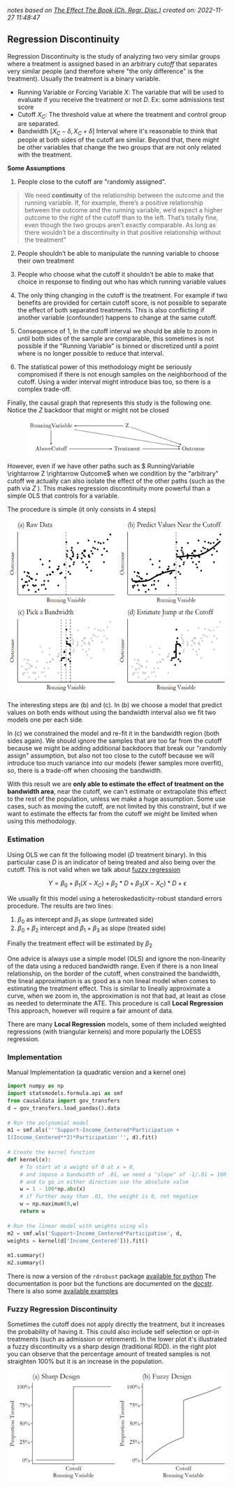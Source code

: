 *notes based on [The Effect The Book (Ch. Regr. Disc.)][1]*
*created on: 2022-11-27 11:48:47*

## Regression Discontinuity

Regression Discontinuity is the study of analyzing two very similar groups where a treatment is assigned based in an arbitrary *cutoff* that separates very similar people (and therefore where "the only difference" is the treatment). Usually the treatment is a binary variable. 

- Running Variable or Forcing Variable $X$: The variable that will be used to evaluate if you receive the treatment or not $D$. Ex: some admissions test score 
- Cutoff $X_C$: The threshold value at where the treatment and control group are separated. 
- Bandwidth $[X_C - \delta, X_C + \delta]$ Interval where it's reasonable to think that people at both sides of the cutoff are similar. Beyond that, there might be other variables that change the two groups that are not only related with the treatment. 

**Some Assumptions**

1. People close to the cutoff are "randomly assigned". 
> We need **continuity** of the relationship between the outcome and the running variable. If, for example, there’s a positive relationship between the outcome and the running variable, we’d expect a higher outcome to the right of the cutoff than to the left. That’s totally fine, even though the two groups aren’t exactly comparable. As long as there wouldn’t be a discontinuity in that positive relationship without the treatment”

2. People shouldn’t be able to manipulate the running variable to choose their own treatment 

3. People who choose what the cutoff it shouldn’t be able to make that choice in response to finding out who has which running variable values

4. The only thing changing in the cutoff is the treatment. For example if two benefits are provided for certain cutoff score, is not possible to separate the effect of both separated treatments. This is also conflicting if another variable (confounder) happens to change at the same cutoff. 

5. Consequence of 1, In the cutoff interval we should be able to zoom in until both sides of the sample are comparable, this sometimes is not possible if the "Running Variable" is binned or discretized until a point where is no longer possible to reduce that interval. 

6. The statistical power of this methodology might be seriously compromised if there is not enough samples on the neighborhood of the cutoff. Using a wider interval might introduce bias too, so there is a complex trade-off. 

Finally, the causal graph that represents this study is the following one. Notice the $Z$ backdoor that might or might not be closed 
<p align="center">
<img src="img/regressiondiscontinuity-dag-1.png" style='height:80px;align:center;'>
</p>

However, even if we have other paths such as $ RunningVariable \rightarrow Z \rightarrow Outcome$ when we condition by the "arbitrary" cutoff we actually can also isolate the effect of the other paths (such as the path via $Z$ ). This makes regression discontinuity more powerful than a simple OLS that controls for a variable. 

The procedure is simple (it only consists in 4 steps)
<p align="center">
<img src="img/regressiondiscontinuity-animation-1.png" style='height:400px;align:center;'>
</p>

The interesting steps are (b) and (c). In (b) we choose a model that predict values on both ends without using the bandwidth interval also we fit two models one per each side. 

In (c) we constrained the model and re-fit it in the bandwidth region (both sides again). We should ignore the samples that are too far from the cutoff because we might be adding additional backdoors that break our "randomly assign" assumption, but also not too close to the cutoff because we will introduce too much variance into our models (fewer samples more overfit), so, there is a trade-off when choosing the bandwidth. 

With this result we are **only able to estimate the effect of treatment on the bandwidth area**, near the cutoff, we can't estimate or extrapolate this effect to the rest of the population, unless we make a huge assumption. Some use cases, such as moving the cutoff, are not limited by this constraint, but if we want to estimate the effects far from the cutoff we might be limited when using this methodology. 

### Estimation 

Using OLS we can fit the following model ($D$ treatment binary). In this particular case $D$ is an indicator of being treated and also being over the cutoff. This is not valid when we talk about [fuzzy regression](#fuzzy-regression-discontinuity)

$$ Y = \beta_0 + \beta_1(X-X_C) + \beta_2*D+\beta_3(X-X_C)*D+ \epsilon
$$

We usually fit this model using a heteroskedasticity-robust standard errors procedure. The results are two lines:

1. $\beta_0$ as intercept and $\beta_1$ as slope (untreated side)
2. $\beta_0 + \beta_2$ intercept and $\beta_1 + \beta_3$ as slope (treated side)

Finally the treatment effect will be estimated by $\beta_2$

One advice is always use a simple model (OLS) and ignore the non-linearity of the data using a reduced bandwidth range. Even if there is a non lineal relationship, on the border of the cutoff, when constrained the bandwidth, the lineal approximation is as good as a non lineal model when comes to estimating the treatment effect. This is similar to lineally approximate a curve, when we zoom in, the approximation is not that bad, at least as close as needed to determinate the ATE. This procedure is call **Local Regression** This approach, however will require a fair amount of data.

There are many **Local Regression** models, some of them included weighted regressions (with triangular kernels) and more popularly the LOESS regression. 

### Implementation 

Manual Implementation (a quadratic version and a kernel one)

```python
import numpy as np
import statsmodels.formula.api as smf
from causaldata import gov_transfers
d = gov_transfers.load_pandas().data

# Run the polynomial model
m1 = smf.ols('''Support~Income_Centered*Participation + 
I(Income_Centered**2)*Participation''', d).fit()

# Create the kernel function
def kernel(x):
    # To start at a weight of 0 at x = 0,
    # and impose a bandwidth of .01, we need a "slope" of -1/.01 = 100
    # and to go in either direction use the absolute value
    w = 1 - 100*np.abs(x)
    # if further away than .01, the weight is 0, not negative
    w = np.maximum(0,w)
    return w

# Run the linear model with weights using wls
m2 = smf.wls('Support~Income_Centered*Participation', d,
weights = kernel(d['Income_Centered'])).fit()

m1.summary()
m2.summary()
```
There is now a version of the `rdrobust` package [available for python][2] The documentation is poor but the functions are documented on the [docstr][2]. There is also some [available examples][3]  

### Fuzzy Regression Discontinuity 

Sometimes the cutoff does not apply directly the treatment, but it increases the probability of having it. This could also include self selection or opt-in treatments (such as admission or retirement). In the lower plot it's illustrated a fuzzy discontinuity vs a sharp design (traditional RDD). in the right plot you can observe that the percentage amount of treated samples is not straighten 100% but it is an increase in the population. 

<p align="center">
<img src="img/regressiondiscontinuity-treatmentshare-1.png" style='height110px;align:center;'>
</p>




[//]:the_effect_regression_discontinuity.md> (References)
[1]: <https://theeffectbook.net/ch-RegressionDiscontinuity.html>
[2]: <https://github.com/rdpackages/rdrobust/blob/master/Python/rdrobust/src/rdrobust/rdrobust.py>
[3]: <https://github.com/rdpackages/rdrobust/blob/master/Python/rdrobust_illustration.py>

[//]:the_effect_regression_discontinuity.md> (Some snippets)
[//]: # (add an image <img src="" style='height:400px;'>)